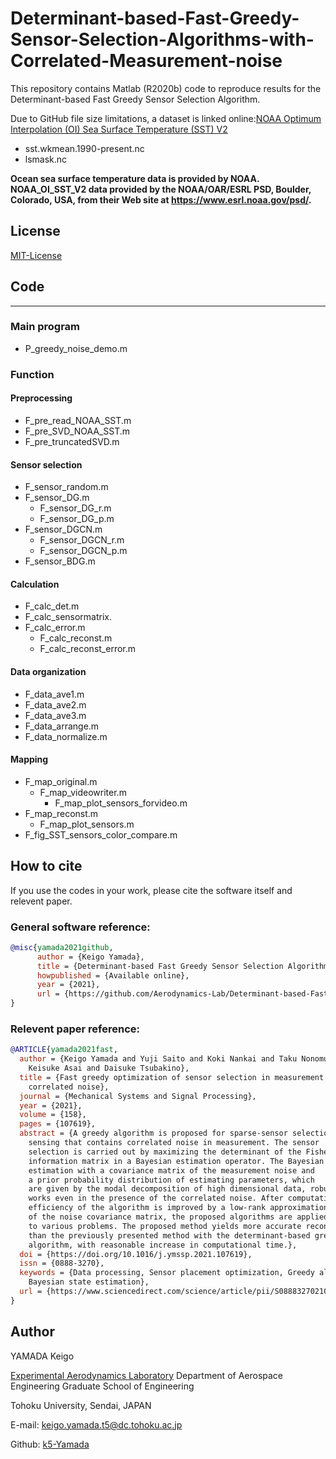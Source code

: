 # Determinant-based-Fast-Greedy-Sensor-Selection-Algorithms-with-Correlated-Measurement-noise
This repository contains Matlab (R2020b) code to reproduce results for the Determinant-based Fast Greedy Sensor Selection Algorithm.


Due to GitHub file size limitations, a dataset is linked online:[NOAA Optimum Interpolation (OI) Sea Surface Temperature (SST) V2](https://www.esrl.noaa.gov/psd/data/gridded/data.noaa.oisst.v2.html)
- sst.wkmean.1990-present.nc
- lsmask.nc


**Ocean sea surface temperature data is provided by NOAA.
NOAA_OI_SST_V2 data provided by the NOAA/OAR/ESRL PSD, Boulder, Colorado, USA, from their Web site at https://www.esrl.noaa.gov/psd/.**

## License
[MIT-License](https://github.com/YujiSaitoJapan/Determinant-based-Fast-Greedy-Sensor-Selection-Algorithm/blob/add-license-1/LICENSE)

## Code  
---
### Main program  
- P_greedy_noise_demo.m  

### Function  
#### Preprocessing  
- F_pre_read_NOAA_SST.m  
- F_pre_SVD_NOAA_SST.m  
- F_pre_truncatedSVD.m  

#### Sensor selection  
- F_sensor_random.m
- F_sensor_DG.m  
  - F_sensor_DG_r.m  
  - F_sensor_DG_p.m
- F_sensor_DGCN.m  
  - F_sensor_DGCN_r.m  
  - F_sensor_DGCN_p.m
- F_sensor_BDG.m  

#### Calculation
- F_calc_det.m  
- F_calc_sensormatrix.  
- F_calc_error.m  
  - F_calc_reconst.m  
  - F_calc_reconst_error.m  

#### Data organization  
- F_data_ave1.m  
- F_data_ave2.m  
- F_data_ave3.m  
- F_data_arrange.m
- F_data_normalize.m  

#### Mapping
- F_map_original.m  
	- F_map_videowriter.m  
		- F_map_plot_sensors_forvideo.m  
- F_map_reconst.m  
	- F_map_plot_sensors.m  
- F_fig_SST_sensors_color_compare.m  
      
## How to cite
If you use the codes in your work, please cite the software itself and relevent paper.
### General software reference:
```bibtex
@misc{yamada2021github,
      author = {Keigo Yamada},
      title = {Determinant-based Fast Greedy Sensor Selection Algorithm with Correlated Measurement Noise},
      howpublished = {Available online},
      year = {2021},
      url = {https://github.com/Aerodynamics-Lab/Determinant-based-Fast-Greedy-Sensor-Selection-Algorithm-with-Correlated-Measurement-noise}
}
```
### Relevent paper reference:
```bibtex
@ARTICLE{yamada2021fast,
  author = {Keigo Yamada and Yuji Saito and Koki Nankai and Taku Nonomura and
	Keisuke Asai and Daisuke Tsubakino},
  title = {Fast greedy optimization of sensor selection in measurement with
	correlated noise},
  journal = {Mechanical Systems and Signal Processing},
  year = {2021},
  volume = {158},
  pages = {107619},
  abstract = {A greedy algorithm is proposed for sparse-sensor selection in reduced-order
	sensing that contains correlated noise in measurement. The sensor
	selection is carried out by maximizing the determinant of the Fisher
	information matrix in a Bayesian estimation operator. The Bayesian
	estimation with a covariance matrix of the measurement noise and
	a prior probability distribution of estimating parameters, which
	are given by the modal decomposition of high dimensional data, robustly
	works even in the presence of the correlated noise. After computational
	efficiency of the algorithm is improved by a low-rank approximation
	of the noise covariance matrix, the proposed algorithms are applied
	to various problems. The proposed method yields more accurate reconstruction
	than the previously presented method with the determinant-based greedy
	algorithm, with reasonable increase in computational time.},
  doi = {https://doi.org/10.1016/j.ymssp.2021.107619},
  issn = {0888-3270},
  keywords = {Data processing, Sensor placement optimization, Greedy algorithm,
	Bayesian state estimation},
  url = {https://www.sciencedirect.com/science/article/pii/S0888327021000145}
}

```
## Author
YAMADA Keigo

[Experimental Aerodynamics Laboratory](http://www.aero.mech.tohoku.ac.jp/en/)
Department of Aerospace Engineering
Graduate School of Engineering

Tohoku University, Sendai, JAPAN

E-mail: keigo.yamada.t5@dc.tohoku.ac.jp

Github: [k5-Yamada](https://github.com/k5-Yamada)
